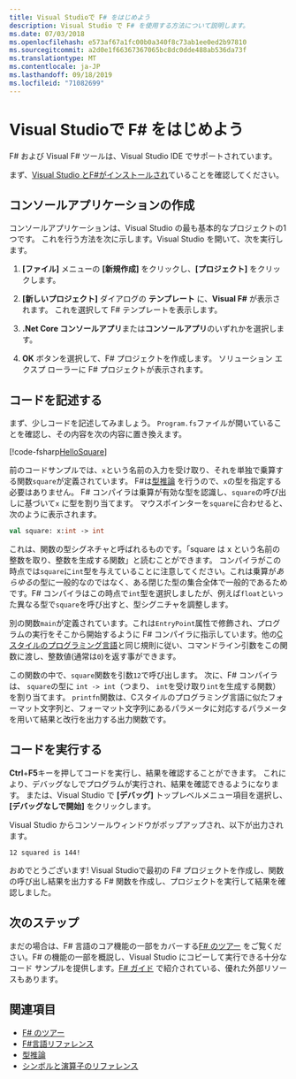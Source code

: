 ```yaml
---
title: Visual Studioで F# をはじめよう
description: Visual Studio で F# を使用する方法について説明します。
ms.date: 07/03/2018
ms.openlocfilehash: e573af67a1fc00b0a340f8c73ab1ee0ed2b97810
ms.sourcegitcommit: a2d0e1f66367367065bc8dc0dde488ab536da73f
ms.translationtype: MT
ms.contentlocale: ja-JP
ms.lasthandoff: 09/18/2019
ms.locfileid: "71082699"
---
```

# <a name="get-started-with-f-in-visual-studio"></a>Visual Studioで F# をはじめよう

F# および Visual F# ツールは、Visual Studio IDE でサポートされています。

まず、[Visual Studio とF#がインストールされ](install-fsharp.md#install-f-with-visual-studio)ていることを確認してください。

## <a name="creating-a-console-application"></a>コンソールアプリケーションの作成


コンソールアプリケーションは、Visual Studio の最も基本的なプロジェクトの1つです。  これを行う方法を次に示します。Visual Studio を開いて、次を実行します。

1. **[ファイル]** メニューの **[新規作成]** をクリックし、**[プロジェクト]** をクリックします。

2. **[新しいプロジェクト]** ダイアログの **テンプレート** に、**Visual F#** が表示されます。 これを選択して F# テンプレートを表示します。

3. **.Net Core コンソールアプリ**または**コンソールアプリ**のいずれかを選択します。


4. **OK** ボタンを選択して、F# プロジェクトを作成します。 ソリューション エクスプ ローラーに F# プロジェクトが表示されます。



## <a name="writing-your-code"></a>コードを記述する

まず、少しコードを記述してみましょう。  `Program.fs`ファイルが開いていることを確認し、その内容を次の内容に置き換えます。

[!code-fsharp[HelloSquare](~/samples/snippets/fsharp/getting-started/hello-square.fs)]


前のコードサンプルでは、`x`という名前の入力を受け取り、それを単独で乗算する関数`square`が定義されています。 F#は[型推論](../language-reference/type-inference.md) を行うので、`x`の型を指定する必要はありません。 F# コンパイラは乗算が有効な型を認識し、`square`の呼び出しに基づいて`x` に型を割り当てます。 マウスポインターを`square`に合わせると、次のように表示されます。


```fsharp
val square: x:int -> int
```

これは、関数の型シグネチャと呼ばれるものです。「square は x という名前の整数を取り、整数を生成する関数」と読むことができます。 コンパイラがこの時点では`square`に`int`型を与えていることに注意してください。これは乗算が*あらゆる*の型に一般的なのではなく、ある閉じた型の集合全体で一般的であるためです。F# コンパイラはこの時点で`int`型を選択しましたが、例えば`float`といった異なる型で`square`を呼び出すと、型シグニチャを調整します。

別の関数`main`が定義されています。これは`EntryPoint`属性で修飾され、プログラムの実行をそこから開始するように F# コンパイラに指示しています。他の[C スタイルのプログラミング言語](https://en.wikipedia.org/wiki/Entry_point#C_and_C.2B.2B)と同じ規則に従い、コマンドライン引数をこの関数に渡し、整数値(通常は`0`)を返す事ができます。

この関数の中で、`square`関数を引数`12`で呼び出します。 次に、F# コンパイラは、 `square`の型に `int -> int`（つまり、 `int`を受け取り`int`を生成する関数）を割り当てます。 `printfn`関数は、Cスタイルのプログラミング言語に似たフォーマット文字列と、フォーマット文字列にあるパラメータに対応するパラメータを用いて結果と改行を出力する出力関数です。

## <a name="running-your-code"></a>コードを実行する

**Ctrl**+**F5**キーを押してコードを実行し、結果を確認することができます。  これにより、デバッグなしでプログラムが実行され、結果を確認できるようになります。  または、Visual Studio で **[デバッグ]** トップレベルメニュー項目を選択し、**[デバッグなしで開始]** をクリックします。

Visual Studio からコンソールウィンドウがポップアップされ、以下が出力されます。

```console
12 squared is 144!
```


おめでとうございます! Visual Studioで最初の F# プロジェクトを作成し、関数の呼び出し結果を出力する F# 関数を作成し、プロジェクトを実行して結果を確認しました。

## <a name="next-steps"></a>次のステップ

まだの場合は、F# 言語のコア機能の一部をカバーする[F# のツアー](../tour.md) をご覧ください。F# の機能の一部を概説し、Visual Studio にコピーして実行できる十分なコード サンプルを提供します。[F# ガイド](../index.md) で紹介されている、優れた外部リソースもあります。


## <a name="see-also"></a>関連項目

- [F# のツアー](../tour.md)
- [F#言語リファレンス](../language-reference/index.md)
- [型推論](../language-reference/type-inference.md)
- [シンボルと演算子のリファレンス](../language-reference/symbol-and-operator-reference/index.md)
